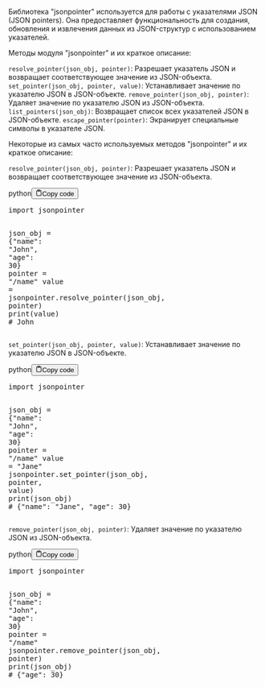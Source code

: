 <p>Библиотека "jsonpointer" используется для работы с указателями JSON (JSON pointers).
Она предоставляет функциональность для создания, обновления и извлечения данных из JSON-структур с использованием указателей.</p>
<p>Методы модуля "jsonpointer" и их краткое описание:</p>
<p><code>resolve_pointer(json_obj, pointer)</code>: Разрешает указатель JSON и возвращает соответствующее значение из JSON-объекта.
<code>set_pointer(json_obj, pointer, value)</code>: Устанавливает значение по указателю JSON в JSON-объекте.
<code>remove_pointer(json_obj, pointer)</code>: Удаляет значение по указателю JSON из JSON-объекта.
<code>list_pointers(json_obj)</code>: Возвращает список всех указателей JSON в JSON-объекте.
<code>escape_pointer(pointer)</code>: Экранирует специальные символы в указателе JSON.</p>
<p>Некоторые из самых часто используемых методов "jsonpointer" и их краткое описание:</p>
<p><code>resolve_pointer(json_obj, pointer)</code>: Разрешает указатель JSON и возвращает соответствующее значение из JSON-объекта.</p>
<div class="code-element"><div class="lang-line"><text>python</text><button class="copy-button" onclick="copyCode(this)"><svg stroke="currentColor" fill="none" stroke-width="2" viewBox="0 0 24 24" stroke-linecap="round" stroke-linejoin="round" class="h-4 w-4" height="1em" width="1em" xmlns="http://www.w3.org/2000/svg"><path d="M16 4h2a2 2 0 0 1 2 2v14a2 2 0 0 1-2 2H6a2 2 0 0 1-2-2V6a2 2 0 0 1 2-2h2"></path><rect x="8" y="2" width="8" height="4" rx="1" ry="1"></rect></svg><text>Copy code</text></button></div><div class="code"><div class="highlight"><pre><span></span><span class="kn">import</span> <span class="nn">jsonpointer</span>

<span class="n">json_obj</span> <span class="o">=</span> <span class="p">{</span><span class="s2">&quot;name&quot;</span><span class="p">:</span> <span class="s2">&quot;John&quot;</span><span class="p">,</span> <span class="s2">&quot;age&quot;</span><span class="p">:</span> <span class="mi">30</span><span class="p">}</span>
<span class="n">pointer</span> <span class="o">=</span> <span class="s2">&quot;/name&quot;</span>
<span class="n">value</span> <span class="o">=</span> <span class="n">jsonpointer</span><span class="o">.</span><span class="n">resolve_pointer</span><span class="p">(</span><span class="n">json_obj</span><span class="p">,</span> <span class="n">pointer</span><span class="p">)</span>
<span class="nb">print</span><span class="p">(</span><span class="n">value</span><span class="p">)</span>  <span class="c1"># John</span>
</pre></div></div></div>

<p><code>set_pointer(json_obj, pointer, value)</code>: Устанавливает значение по указателю JSON в JSON-объекте.</p>
<div class="code-element"><div class="lang-line"><text>python</text><button class="copy-button" onclick="copyCode(this)"><svg stroke="currentColor" fill="none" stroke-width="2" viewBox="0 0 24 24" stroke-linecap="round" stroke-linejoin="round" class="h-4 w-4" height="1em" width="1em" xmlns="http://www.w3.org/2000/svg"><path d="M16 4h2a2 2 0 0 1 2 2v14a2 2 0 0 1-2 2H6a2 2 0 0 1-2-2V6a2 2 0 0 1 2-2h2"></path><rect x="8" y="2" width="8" height="4" rx="1" ry="1"></rect></svg><text>Copy code</text></button></div><div class="code"><div class="highlight"><pre><span></span><span class="kn">import</span> <span class="nn">jsonpointer</span>

<span class="n">json_obj</span> <span class="o">=</span> <span class="p">{</span><span class="s2">&quot;name&quot;</span><span class="p">:</span> <span class="s2">&quot;John&quot;</span><span class="p">,</span> <span class="s2">&quot;age&quot;</span><span class="p">:</span> <span class="mi">30</span><span class="p">}</span>
<span class="n">pointer</span> <span class="o">=</span> <span class="s2">&quot;/name&quot;</span>
<span class="n">value</span> <span class="o">=</span> <span class="s2">&quot;Jane&quot;</span>
<span class="n">jsonpointer</span><span class="o">.</span><span class="n">set_pointer</span><span class="p">(</span><span class="n">json_obj</span><span class="p">,</span> <span class="n">pointer</span><span class="p">,</span> <span class="n">value</span><span class="p">)</span>
<span class="nb">print</span><span class="p">(</span><span class="n">json_obj</span><span class="p">)</span>  <span class="c1"># {&quot;name&quot;: &quot;Jane&quot;, &quot;age&quot;: 30}</span>
</pre></div></div></div>

<p><code>remove_pointer(json_obj, pointer)</code>: Удаляет значение по указателю JSON из JSON-объекта.</p>
<div class="code-element"><div class="lang-line"><text>python</text><button class="copy-button" onclick="copyCode(this)"><svg stroke="currentColor" fill="none" stroke-width="2" viewBox="0 0 24 24" stroke-linecap="round" stroke-linejoin="round" class="h-4 w-4" height="1em" width="1em" xmlns="http://www.w3.org/2000/svg"><path d="M16 4h2a2 2 0 0 1 2 2v14a2 2 0 0 1-2 2H6a2 2 0 0 1-2-2V6a2 2 0 0 1 2-2h2"></path><rect x="8" y="2" width="8" height="4" rx="1" ry="1"></rect></svg><text>Copy code</text></button></div><div class="code"><div class="highlight"><pre><span></span><span class="kn">import</span> <span class="nn">jsonpointer</span>

<span class="n">json_obj</span> <span class="o">=</span> <span class="p">{</span><span class="s2">&quot;name&quot;</span><span class="p">:</span> <span class="s2">&quot;John&quot;</span><span class="p">,</span> <span class="s2">&quot;age&quot;</span><span class="p">:</span> <span class="mi">30</span><span class="p">}</span>
<span class="n">pointer</span> <span class="o">=</span> <span class="s2">&quot;/name&quot;</span>
<span class="n">jsonpointer</span><span class="o">.</span><span class="n">remove_pointer</span><span class="p">(</span><span class="n">json_obj</span><span class="p">,</span> <span class="n">pointer</span><span class="p">)</span>
<span class="nb">print</span><span class="p">(</span><span class="n">json_obj</span><span class="p">)</span>  <span class="c1"># {&quot;age&quot;: 30}</span>
</pre></div></div></div>